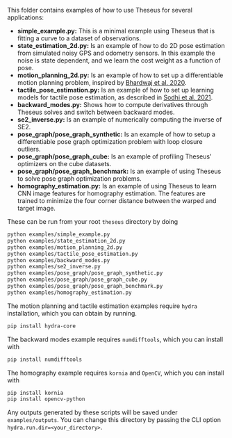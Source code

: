 This folder contains examples of how to use Theseus for several applications:

- **simple_example.py:** This is a minimal example using Theseus that is fitting a curve to a dataset of observations.
- **state_estimation_2d.py:** Is an example of how to do 2D pose estimation from simulated
noisy GPS and odometry sensors. In this example the noise is state dependent, and we
learn the cost weight as a function of pose. 
- **motion_planning_2d.py:** Is an example of how to set up a differentiable motion planning
problem, inspired by [Bhardwaj et al. 2020](https://arxiv.org/pdf/1907.09591.pdf).
- **tactile_pose_estimation.py:** Is an example of how to set up learning models for
tactile pose estimation, as described in [Sodhi et al. 2021](https://arxiv.org/abs/1705.10664).
- **backward_modes.py:** Shows how to compute derivatives through Theseus solves and switch between backward modes.
- **se2_inverse.py:** Is an example of numerically computing the inverse of SE2. 
- **pose_graph/pose_graph_synthetic:** Is an example of how to setup a differentiable pose graph optimization
problem with loop closure outliers.
- **pose_graph/pose_graph_cube:** Is an example of profiling Theseus' optimizers on the cube datasets.
- **pose_graph/pose_graph_benchmark:** Is an example of using Theseus to solve pose graph optimization problems.
- **homography_estimation.py:** Is an example of using Theseus to learn CNN image features for homography estimation.
The features are trained to minimize the four corner distance between the warped and target image.

These can be run from your root `theseus` directory by doing

```bash
python examples/simple_example.py
python examples/state_estimation_2d.py
python examples/motion_planning_2d.py
python examples/tactile_pose_estimation.py
python examples/backward_modes.py
python examples/se2_inverse.py
python examples/pose_graph/pose_graph_synthetic.py
python examples/pose_graph/pose_graph_cube.py
python examples/pose_graph/pose_graph_benchmark.py
python examples/homography_estimation.py
```

The motion planning and tactile estimation examples require `hydra` installation, which you can obtain by running.

```bash
pip install hydra-core
```
The backward modes example requires `numdifftools`, which you can install with

```bash
pip install numdifftools
```

The homography example requires `kornia` and `OpenCV`, which you can install with

```bash
pip install kornia
pip install opencv-python
```

Any outputs generated by these scripts will be saved under `examples/outputs`. You can change this directory by passing the CLI option `hydra.run.dir=<your_directory>`.
